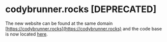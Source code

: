 # codybrunner.rocks [DEPRECATED]

The new website can be found at the same domain [https://codybrunner.rocks](https://codybrunner.rocks) and the code base is now located [here](https://github.com/rockchalkwushock/codybrunner.rocks).
